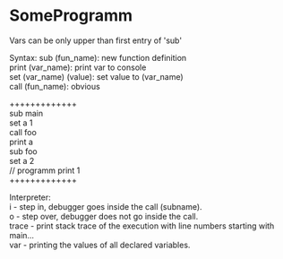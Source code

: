 # SomeProgramm
Vars can be only upper than first entry of 'sub'

Syntax:
sub (fun_name): new function definition  
print (var_name): print var to console  
set (var_name) (value): set value to (var_name)  
call (fun_name): obvious

+++++++++++++  
sub main  
set a 1  
call foo  
print a  
sub foo  
set a 2  
// programm print 1  
+++++++++++++  

Interpreter:  
i - step in, debugger goes inside the call (subname).  
o - step over, debugger does not go inside the call.  
trace - print stack trace of the execution with line numbers starting with main...  
var - printing the values of all declared variables.  
